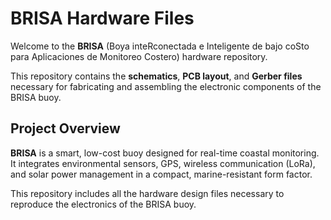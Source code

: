 # BRISA Hardware Files

Welcome to the **BRISA** (Boya inteRconectada e Inteligente de bajo coSto para Aplicaciones de Monitoreo Costero) hardware repository.

This repository contains the **schematics**, **PCB layout**, and **Gerber files** necessary for fabricating and assembling the electronic components of the BRISA buoy.

## Project Overview

**BRISA** is a smart, low-cost buoy designed for real-time coastal monitoring. It integrates environmental sensors, GPS, wireless communication (LoRa), and solar power management in a compact, marine-resistant form factor.

This repository includes all the hardware design files necessary to reproduce the electronics of the BRISA buoy.
